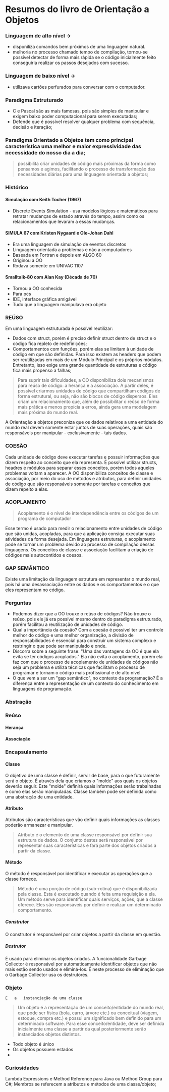 # Resumos do livro de Orientação a Objetos

### Linguagem de alto nível -> 
- disponiliza comandos bem próximos de uma linguagem natural. 
- melhoria no processo chamado tempo de compilação, tornou-se possível detectar de forma mais rápida se o código inicialmente feito conseguiria realizar os passos desejados com sucesso.
### Linguagem de baixo nível -> 
- utilizava cartões perfurados para conversar com o computador.
### Paradigma Estruturado
- C e Pascal são as mais famosas, pois são simples de manipular e exigem baixo 	poder computacional para serem executadas;
- Defende que é possível resolver qualquer problema com sequência, decisão e iteração;
### Paradigma Orientado a Objetos tem como principal característica uma melhor e maior expressividade das necessidade do nosso dia a dia;
> possibilita criar unidades de código mais próximas da forma como pensamos e agimos, facilitando o processo de transformação das necessidades diárias para uma linguagem orientada a objetos;

### Histórico
#### Simulação com Keith Tocher (1967)
- Discrete Events Simulation - usa modelos lógicos e matemáticos para retratar mudanças de estado através do tempo, assim como os relacionamentos que levaram a essas mudanças.
#### SIMULA 67 com Kristen Nygaard e Ole-Johan Dahl
- Era uma linguagem de simulação de eventos discretos
- Linguagem orientada a problemas e não a computadores
- Baseada em Fortran e depois em ALGO 60
- Originou a OO
- Rodava somente em UNIVAC 1107
#### Smalltalk-80 com Alan Kay (Década de 70)
- Tornou a OO conhecida
- Para pcs
- IDE, interface gráfica amigável
- Tudo que a linguagem manipulava era objeto

### REÚSO
Em uma linguagem estruturada é possível reutilizar:
- Dados com struct, porém é preciso definir struct dentro de struct e o código fica repleto de redefinições;
- Comportamentos com funções, porém elas se limitam à unidade de código em que são definidas. Para isso existem as headers que podem ser reutilizadas em mais de um Módulo Principal e os próprios módulos. Entretanto, isso exige uma grande quantidade de estruturas e código fica mais propenso a falhas;
 > Para	suprir	tais	dificuldades,	a	OO	disponibiliza	dois
 mecanismos	para	reúso	de	código:	a	herança	e	a	associação.	A
 partir	deles,	é	possível	criarmos	unidades	de	código	que
 compartilham	códigos	de	forma	estrutural,	ou	seja,	não	são	blocos
 de	código	dispersos.	Eles	criam	um	relacionamento	que,	além	de
 possibilitar	o	reúso	de	forma	mais	prática	e	menos	propícia	a	erros,
 ainda	gera	uma	modelagem	mais	próxima	do	mundo	real.

A Orientação a objetos preconiza que os dados relativos a uma entidade do mundo real devem somente estar juntos de suas operações, quais são responsáveis por manipular - exclusivamente - tais dados. 

### COESÃO
Cada unidade de código deve executar tarefas e possuir informações que dizem respeito ao conceito que ela representa. É possível utilizar structs, headres e módulos para separar esses conceitos, porém todos aqueles problemas voltam a aparecer. A OO disponibiliza conceitos de classe e associação, por meio do uso de métodos e atributos, para definir unidades de código que são responsáveis somente por tarefas e conceitos que dizem repeito a elas. 

### ACOPLAMENTO
> Acoplamento é o nível de interdependência entre os códigos de um programa de computador

Esse termo é usado para medir o relacionamento entre unidades de código que são unidas, acopladas, para que a aplicação consiga executar suas atividades da forma desejada. Em linguagens estruturas, o acoplamento pode se tornar um problema devido ao processo de compilação dessas linguagens. Os conceitos de classe e associação facilitam a criação de códigos mais autocontidos e coesos.

### GAP SEMÂNTICO
Existe uma limitação da linguagem estrutura em representar o mundo real, pois há uma desassociação entre os dados e os comportamentos e o que eles representam no código.

### Perguntas
- Podemos dizer que a OO trouxe o reúso de códigos?
  Não trouxe o reúso, pois ele já era possível mesmo dentro do paradigma estruturado, porém facilitou a reutilização de unidades de código.
- Qual a importância da coesão?
  Com a coesão é possível ter um controle melhor do código e uma melhor organização, a divisão de responsabilidades é essencial para construir um sistema complexo e restringir o que pode ser manipulado e onde.
- Discorra	sobre	a	seguinte	frase:	"Uma	das	vantagens	da	OO	é
 que	ela	evita	se	ter	códigos	acoplados."
  Ela não evita o acoplamento, porém ela faz com que o processo de acoplamento de unidades de códigos não seja um problema e utiliza técnicas que facilitam o processo de programar e tornam o código mais profissional e de alto nível.
- O	que	vem	a	ser	um	"gap	semântico",	no	contexto	da
 programação?
  É a diferença entre a representação de um contexto do conhecimento em linguagens de programação.

### Abstração

### Reúso
#### Herança

#### Associação

### Encapsulamento

#### Classe

O	objetivo	de	uma classe	é	definir,	servir	de	base,	para	o	que	futuramente	será	o objeto.	É	através	dela	que	criamos	o	"molde"	aos	quais	os	objetos deverão	seguir. Este	"molde"	definirá	quais	informações	serão trabalhadas	e	como	elas	serão manipuladas. Classe	também	pode	ser definida	como	uma	abstração	de	uma	entidade.

#### Atributo
Atributos são características que vão definir quais informações as classes poderão armanezar e manipular. 
> Atributo	é	o	elemento	de	uma	classe	responsável	por	definir	sua
 estrutura	de	dados.	O	conjunto	destes	será	responsável	por
 representar	suas	características	e	fará	parte	dos	objetos	criados	a
 partir	da	classe.

#### Método
O método é responsável por identificar e executar as operações que a classe fornece.
> Método	é	uma	porção	de	código	(sub-rotina)	que	é disponibilizada	pela	classe.	Esta	é	executado	quando	é	feita	uma requisição	a	ela.	Um	método	serve	para	identificar	quais	serviços, ações,	que	a	classe	oferece.	Eles	são	responsáveis	por	definir	e realizar	um	determinado	comportamento.

##### Construtor
O	construtor	é	responsável	por	criar	objetos	a	partir	da classe	em	questão.	

##### Destrutor
É usado para eliminar os objetos criados. A funcionalidade Garbage	Collector	é responsável	por	automaticamente	identificar	objetos	que	não mais	estão	sendo	usados	e	eliminá-los.	É	neste	processo	de eliminação	que	o	Garbage	Collector	usa	os	destrutores.

### Objeto
	É	a	instanciação de	uma	classe
 >  Um	objeto	é	a	representação	de	um	conceito/entidade	do	mundo
 real,	que	pode	ser	física	(bola,	carro,	árvore	etc.)	ou	conceitual
 (viagem,	estoque,	compra	etc.)	e	possui	um	significado	bem	definido
 para	um	determinado	software.	Para	esse	conceito/entidade,	deve
 ser	definida	inicialmente	uma	classe	a	partir	da	qual	posteriormente
 serão	instanciados	objetos	distintos.

- Todo objeto é único
- Os objetos possuem estados
- 

### Curiosidades
Lambda	Expressions	e	Method	Reference	para	Java ou	Method	Group	para	C#;
Membros se referecem a atributos e métodos de uma classe/objeto;
